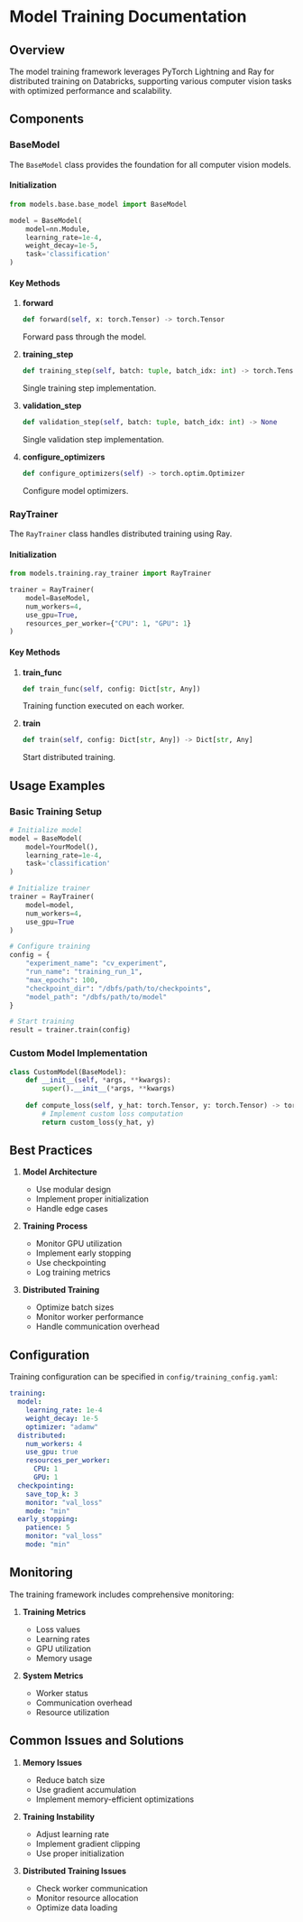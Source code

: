 # Model Training Documentation

## Overview

The model training framework leverages PyTorch Lightning and Ray for distributed training on Databricks, supporting various computer vision tasks with optimized performance and scalability.

## Components

### BaseModel

The `BaseModel` class provides the foundation for all computer vision models.

#### Initialization

```python
from models.base.base_model import BaseModel

model = BaseModel(
    model=nn.Module,
    learning_rate=1e-4,
    weight_decay=1e-5,
    task='classification'
)
```

#### Key Methods

1. **forward**
   ```python
   def forward(self, x: torch.Tensor) -> torch.Tensor
   ```
   Forward pass through the model.

2. **training_step**
   ```python
   def training_step(self, batch: tuple, batch_idx: int) -> torch.Tensor
   ```
   Single training step implementation.

3. **validation_step**
   ```python
   def validation_step(self, batch: tuple, batch_idx: int) -> None
   ```
   Single validation step implementation.

4. **configure_optimizers**
   ```python
   def configure_optimizers(self) -> torch.optim.Optimizer
   ```
   Configure model optimizers.

### RayTrainer

The `RayTrainer` class handles distributed training using Ray.

#### Initialization

```python
from models.training.ray_trainer import RayTrainer

trainer = RayTrainer(
    model=BaseModel,
    num_workers=4,
    use_gpu=True,
    resources_per_worker={"CPU": 1, "GPU": 1}
)
```

#### Key Methods

1. **train_func**
   ```python
   def train_func(self, config: Dict[str, Any])
   ```
   Training function executed on each worker.

2. **train**
   ```python
   def train(self, config: Dict[str, Any]) -> Dict[str, Any]
   ```
   Start distributed training.

## Usage Examples

### Basic Training Setup

```python
# Initialize model
model = BaseModel(
    model=YourModel(),
    learning_rate=1e-4,
    task='classification'
)

# Initialize trainer
trainer = RayTrainer(
    model=model,
    num_workers=4,
    use_gpu=True
)

# Configure training
config = {
    "experiment_name": "cv_experiment",
    "run_name": "training_run_1",
    "max_epochs": 100,
    "checkpoint_dir": "/dbfs/path/to/checkpoints",
    "model_path": "/dbfs/path/to/model"
}

# Start training
result = trainer.train(config)
```

### Custom Model Implementation

```python
class CustomModel(BaseModel):
    def __init__(self, *args, **kwargs):
        super().__init__(*args, **kwargs)
        
    def compute_loss(self, y_hat: torch.Tensor, y: torch.Tensor) -> torch.Tensor:
        # Implement custom loss computation
        return custom_loss(y_hat, y)
```

## Best Practices

1. **Model Architecture**
   - Use modular design
   - Implement proper initialization
   - Handle edge cases

2. **Training Process**
   - Monitor GPU utilization
   - Implement early stopping
   - Use checkpointing
   - Log training metrics

3. **Distributed Training**
   - Optimize batch sizes
   - Monitor worker performance
   - Handle communication overhead

## Configuration

Training configuration can be specified in `config/training_config.yaml`:

```yaml
training:
  model:
    learning_rate: 1e-4
    weight_decay: 1e-5
    optimizer: "adamw"
  distributed:
    num_workers: 4
    use_gpu: true
    resources_per_worker:
      CPU: 1
      GPU: 1
  checkpointing:
    save_top_k: 3
    monitor: "val_loss"
    mode: "min"
  early_stopping:
    patience: 5
    monitor: "val_loss"
    mode: "min"
```

## Monitoring

The training framework includes comprehensive monitoring:

1. **Training Metrics**
   - Loss values
   - Learning rates
   - GPU utilization
   - Memory usage

2. **System Metrics**
   - Worker status
   - Communication overhead
   - Resource utilization

## Common Issues and Solutions

1. **Memory Issues**
   - Reduce batch size
   - Use gradient accumulation
   - Implement memory-efficient optimizations

2. **Training Instability**
   - Adjust learning rate
   - Implement gradient clipping
   - Use proper initialization

3. **Distributed Training Issues**
   - Check worker communication
   - Monitor resource allocation
   - Optimize data loading 